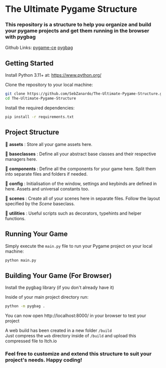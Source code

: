 # The Ultimate Pygame Structure  
### This repository is a structure to help you organize and build your pygame projects and get them running in the browser with pygbag
Github Links: [pygame-ce](https://github.com/pygame-community/pygame-ce) [pygbag](https://github.com/pygame-web/pygbag)
  
## Getting Started  
Install Python 3.11+ at: https://www.python.org/  
  
Clone the repository to your local machine:
```sh
git clone https://github.com/SebZanardo/The-Ultimate-Pygame-Structure.git
cd The-Ultimate-Pygame-Structure
```
Install the required dependencies:
```sh
pip install -r requirements.txt
```

## Project Structure  
📂 **assets** : Store all your game assets here.  
    
📂 **baseclasses** :  Define all your abstract base classes and their respective managers here.

📂 **components** : Define all the components for your game here. Split them into separate files and folders if needed.

📂 **config** : Initialisation of the window, settings and keybinds are defined in here. Assets and universal constants too.

📂 **scenes** : Create all of your scenes here in separate files. Follow the layout specified by the _Scene_ baseclass.

📂 **utilities** : Useful scripts such as decorators, typehints and helper functions.  
  
## Running Your Game  
Simply execute the `main.py` file to run your Pygame project on your local machine:
```sh
python main.py
```

## Building Your Game (For Browser)  
Install the pygbag library (if you don't already have it)  
  
Inside of your main project directory run:
```sh
python -m pygbag .
```
You can now open http://localhost:8000/ in your browser to test your project  
  
A web build has been created in a new folder `/build`  
Just compress the `web` directory inside of `/build` and upload this compressed file to Itch.io  
  
### Feel free to customize and extend this structure to suit your project's needs. Happy coding!
